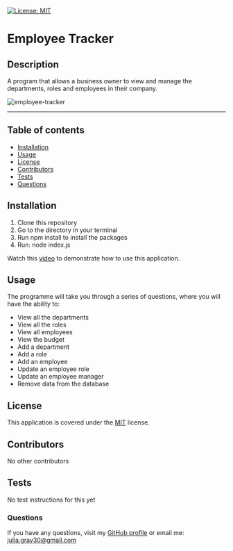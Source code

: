 
[![License: MIT](https://img.shields.io/badge/License-MIT-yellow.svg)](https://opensource.org/licenses/MIT)

# Employee Tracker

## Description
A program that allows a business owner to view and manage the departments, roles and employees in their company. 

![employee-tracker](https://user-images.githubusercontent.com/95051960/159871690-af75cca7-7aa7-4e7e-8578-e2903bd0c30d.png)


- - - - 


## Table of contents 

* [Installation](#installation)
* [Usage](#usage)
* [License](#license)
* [Contributors](#contributors)
* [Tests](#tests)
* [Questions](#questions)

<a name="installation"></a>
## Installation 

1. Clone this repository 
2. Go to the directory in your terminal 
3. Run npm install to install the packages 
4. Run: node index.js 

Watch this [video](https://youtu.be/O52OjCItHIU) to demonstrate how to use this application.

<a name="usage"></a>
## Usage 
The programme will take you through a series of questions, where you will have the ability to: 
* View all the departments 
* View all the roles
* View all employees
* View the budget
* Add a department 
* Add a role
* Add an employee
* Update an employee role
* Update an employee manager
* Remove data from the database

<a name="license"></a>
## License 

This application is covered under the [MIT](https://opensource.org/licenses/MIT) license.  


<a name="contributors"></a>
## Contributors 
No other contributors

<a name="tests"></a>
## Tests 
No test instructions for this yet

<a name="questions"></a>
### Questions

If you have any questions, visit my [GitHub profile](https://www.github.com/jgray33) or email me: julia.gray30@gmail.com 

